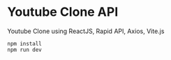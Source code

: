 # Youtube Clone API
Youtube Clone using ReactJS, Rapid API, Axios, Vite.js

```
npm install 
npm run dev
```
